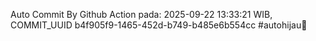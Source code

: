 Auto Commit By Github Action pada: 2025-09-22 13:33:21 WIB, COMMIT_UUID b4f905f9-1465-452d-b749-b485e6b554cc #autohijau🗿
